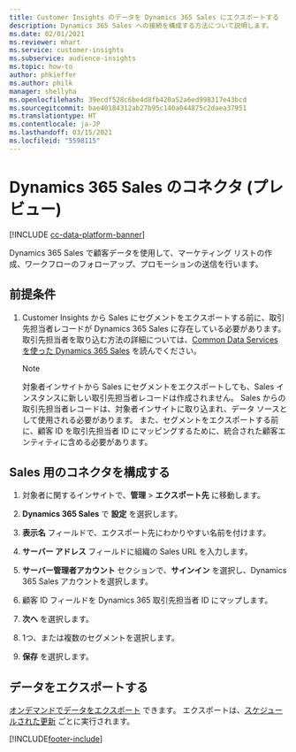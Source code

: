 ```yaml
---
title: Customer Insights のデータを Dynamics 365 Sales にエクスポートする
description: Dynamics 365 Sales への接続を構成する方法について説明します。
ms.date: 02/01/2021
ms.reviewer: mhart
ms.service: customer-insights
ms.subservice: audience-insights
ms.topic: how-to
author: phkieffer
ms.author: philk
manager: shellyha
ms.openlocfilehash: 39ecdf528c6be4d8fb420a52a6ed998317e43bcd
ms.sourcegitcommit: bae40184312ab27b95c140a044875c2daea37951
ms.translationtype: HT
ms.contentlocale: ja-JP
ms.lasthandoff: 03/15/2021
ms.locfileid: "5598115"
---
```

# <a name="connector-for-dynamics-365-sales-preview"></a>Dynamics 365 Sales のコネクタ (プレビュー)

[!INCLUDE [cc-data-platform-banner](../includes/cc-data-platform-banner.md)]

Dynamics 365 Sales で顧客データを使用して、マーケティング リストの作成、ワークフローのフォローアップ、プロモーションの送信を行います。

## <a name="prerequisite"></a>前提条件

1. Customer Insights から Sales にセグメントをエクスポートする前に、取引先担当者レコードが Dynamics 365 Sales に存在している必要があります。 取引先担当者を取り込む方法の詳細については、[Common Data Services を使った Dynamics 365 Sales](connect-power-query.md) を読んでください。

   > [!NOTE]
   > 対象者インサイトから Sales にセグメントをエクスポートしても、Sales インスタンスに新しい取引先担当者レコードは作成されません。 Sales からの取引先担当者レコードは、対象者インサイトに取り込まれ、データ ソースとして使用される必要があります。 また、セグメントをエクスポートする前に、顧客 ID を取引先担当者 ID にマッピングするために、統合された顧客エンティティに含める必要があります。

## <a name="configure-the-connector-for-sales"></a>Sales 用のコネクタを構成する

1. 対象者に関するインサイトで、**管理** > **エクスポート先** に移動します。

1. **Dynamics 365 Sales** で **設定** を選択します。

1. **表示名** フィールドで、エクスポート先にわかりやすい名前を付けます。

1. **サーバー アドレス** フィールドに組織の Sales URL を入力します。

1. **サーバー管理者アカウント** セクションで、**サインイン** を選択し、Dynamics 365 Sales アカウントを選択します。

1. 顧客 ID フィールドを Dynamics 365 取引先担当者 ID にマップします。

1. **次へ** を選択します。

1. 1つ、または複数のセグメントを選択します。

1. **保存** を選択します。

## <a name="export-the-data"></a>データをエクスポートする

[オンデマンドでデータをエクスポート](export-destinations.md) できます。 エクスポートは、[スケジュールされた更新](system.md#schedule-tab) ごとに実行されます。


[!INCLUDE[footer-include](../includes/footer-banner.md)]